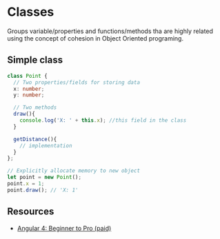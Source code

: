 # Classes

Groups variable/properties and functions/methods tha are highly related using the
concept of cohesion in Object Oriented programing.

## Simple class

```typescript
class Point {
  // Two properties/fields for storing data
  x: number;
  y: number;

  // Two methods
  draw(){
    console.log('X: ' + this.x); //this field in the class
  }

  getDistance(){
    // implementation
  }
};

// Explicitly allocate memory to new object
let point = new Point();
point.x = 1;
point.draw(); // 'X: 1'
```

## Resources

- [Angular 4: Beginner to Pro (paid)](https://codewithmosh.com/courses/206545/lectures/3196203)